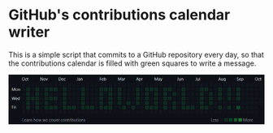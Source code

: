 # GitHub's contributions calendar writer

This is a simple script that commits to a GitHub repository every day, so that
the contributions calendar is filled with green squares to write a message.

![](hello_world_example.png)
